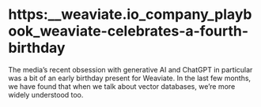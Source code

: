 # https:\_\_weaviate.io_company_playbook_weaviate-celebrates-a-fourth-birthday

The media’s recent obsession with generative AI and ChatGPT in particular was a bit of an early birthday present for Weaviate. In the last few months, we have found that when we talk about vector databases, we’re more widely understood too.
